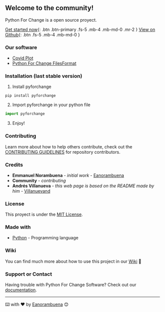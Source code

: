 ## Welcome to the community!

Python For Change is a open source proyect.

[Get started now](https://github.com/PythonForChange/pythonforchange.github.io){: .btn .btn-primary .fs-5 .mb-4 .mb-md-0 .mr-2 } [View on Github](https://github.com/PythonForChange){: .btn .fs-5 .mb-4 .mb-md-0 }

### Our software
- [Covid Plot](https://pythonforchange.github.io/CovidPlot/)
- [Python For Change FilesFormat](https://pythonforchange.github.io/FilesFormat/)

### Installation (last stable version)
1. Install pyforchange
```
pip install pyforchange
```
2. Import pyforchange in your python file
```python
import pyforchange
```
3. Enjoy!

### Contributing

Learn more about how to help others contribute, check out the [CONTRIBUTING GUIDELINES](https://pythonforchange.github.io/CodeOfConduct/) for repository contributors.

### Credits

* **Emmanuel Norambuena** - *initial work* - [Eanorambuena](https://github.com/eanorambuena)
* **Community** - *contributing*
* **Andrés Villanueva** - *this web page is based on the README made by him* - [Villanuevand](https://github.com/Villanuevand)

### License

This proyect is under the [MIT License](https://pythonforchange.github.io/License/).

### Made with

* [Python](https://www.python.org/) - Programming language

### Wiki 

You can find much more about how to use this project in our [Wiki](https://github.com/PythonForChange/pythonforchange.github.io/wiki) 📖

### Support or Contact

Having trouble with Python For Change Software? Check out our [documentation](https://pythonforchange.github.io/).


---
⌨️ with ❤️ by [Eanorambuena](https://github.com/eanorambuena) 😊
